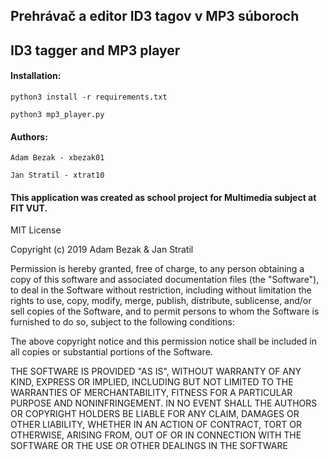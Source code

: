 ## Prehrávač a editor ID3 tagov v MP3 súboroch
## ID3 tagger and MP3 player

#### Installation:
`python3 install -r requirements.txt`

`python3 mp3_player.py`

#### Authors:
`Adam Bezak - xbezak01`

`Jan Stratil - xtrat10`

#### This application was created as school project for Multimedia subject at FIT VUT.

MIT License

Copyright (c) 2019 Adam Bezak & Jan Stratil

Permission is hereby granted, free of charge, to any person obtaining a copy
of this software and associated documentation files (the "Software"), to deal
in the Software without restriction, including without limitation the rights
to use, copy, modify, merge, publish, distribute, sublicense, and/or sell
copies of the Software, and to permit persons to whom the Software is
furnished to do so, subject to the following conditions:

The above copyright notice and this permission notice shall be included in all
copies or substantial portions of the Software.

THE SOFTWARE IS PROVIDED "AS IS", WITHOUT WARRANTY OF ANY KIND, EXPRESS OR
IMPLIED, INCLUDING BUT NOT LIMITED TO THE WARRANTIES OF MERCHANTABILITY,
FITNESS FOR A PARTICULAR PURPOSE AND NONINFRINGEMENT. IN NO EVENT SHALL THE
AUTHORS OR COPYRIGHT HOLDERS BE LIABLE FOR ANY CLAIM, DAMAGES OR OTHER
LIABILITY, WHETHER IN AN ACTION OF CONTRACT, TORT OR OTHERWISE, ARISING FROM,
OUT OF OR IN CONNECTION WITH THE SOFTWARE OR THE USE OR OTHER DEALINGS IN THE
SOFTWARE
